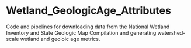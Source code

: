 # Wetland_GeologicAge_Attributes
Code and pipelines for downloading data from the National Wetland Inventory and State Geologic Map Compilation and generating watershed-scale wetland and geoloic age metrics.
